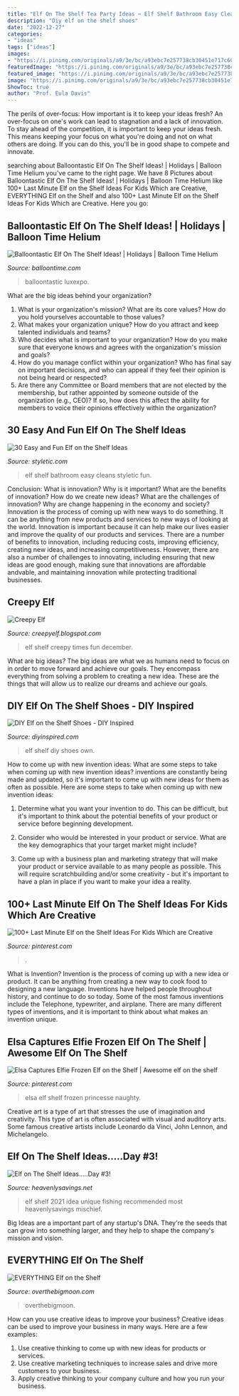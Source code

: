 ```yaml
---
title: "Elf On The Shelf Tea Party Ideas ~ Elf Shelf Bathroom Easy Cleans Styletic Fun"
description: "Diy elf on the shelf shoes"
date: "2022-12-27"
categories:
- "ideas"
tags: ["ideas"]
images:
- "https://i.pinimg.com/originals/a9/3e/bc/a93ebc7e257738cb30451e717c60d013.jpg"
featuredImage: "https://i.pinimg.com/originals/a9/3e/bc/a93ebc7e257738cb30451e717c60d013.jpg"
featured_image: "https://i.pinimg.com/originals/a9/3e/bc/a93ebc7e257738cb30451e717c60d013.jpg"
image: "https://i.pinimg.com/originals/a9/3e/bc/a93ebc7e257738cb30451e717c60d013.jpg"
ShowToc: true
author: "Prof. Eula Davis"
---
```



The perils of over-focus: How important is it to keep your ideas fresh?
An over-focus on one's work can lead to stagnation and a lack of innovation. To stay ahead of the competition, it is important to keep your ideas fresh. This means keeping your focus on what you're doing and not on what others are doing. If you can do this, you'll be in good shape to compete and innovate.

	

		
searching about Balloontastic Elf On The Shelf Ideas! | Holidays | Balloon Time Helium you've came to the right page. We have 8 Pictures about Balloontastic Elf On The Shelf Ideas! | Holidays | Balloon Time Helium like 100+ Last Minute Elf on the Shelf Ideas For Kids Which are Creative, EVERYTHING Elf on the Shelf and also 100+ Last Minute Elf on the Shelf Ideas For Kids Which are Creative. Here you go:
		
    
## Balloontastic Elf On The Shelf Ideas! | Holidays | Balloon Time Helium

<img loading=lazy src="https://www.balloontime.com/wp-content/uploads/2018/12/IMG_9419-800x1200.jpg" onerror="this.onerror=null;this.src='https://tse3.mm.bing.net/th?id=OIP.rZPNXpzF0d8QO-C11QSqFQHaLH&amp;pid=15.1';" alt="Balloontastic Elf On The Shelf Ideas! | Holidays | Balloon Time Helium">

_Source: balloontime.com_

>balloontastic luxexpo. 

	

What are the big ideas behind your organization?
1. What is your organization's mission? What are its core values? How do you hold yourselves accountable to those values?
2. What makes your organization unique? How do you attract and keep talented individuals and teams?
3. Who decides what is important to your organization? How do you make sure that everyone knows and agrees with the organization's mission and goals?
4. How do you manage conflict within your organization? Who has final say on important decisions, and who can appeal if they feel their opinion is not being heard or respected?
5. Are there any Committee or Board members that are not elected by the membership, but rather appointed by someone outside of the organization (e.g., CEO)? If so, how does this affect the ability for members to voice their opinions effectively within the organization?

    
## 30 Easy And Fun Elf On The Shelf Ideas

<img loading=lazy src="http://styletic.com/wp-content/uploads/2015/12/elf-on-the-shelf-ideas/11-elf-on-the-shelf-ideas.jpg" onerror="this.onerror=null;this.src='https://tse1.mm.bing.net/th?id=OIP.GGl5_MSqcJDUz9PgUwEZaQHaMA&amp;pid=15.1';" alt="30 Easy and Fun Elf on the Shelf Ideas">

_Source: styletic.com_

>elf shelf bathroom easy cleans styletic fun. 

	

Conclusion: What is innovation? Why is it important? What are the benefits of innovation? How do we create new ideas? What are the challenges of innovation? Why are change happening in the economy and society?
Innovation is the process of coming up with new ways to do something. It can be anything from new products and services to new ways of looking at the world. Innovation is important because it can help make our lives easier and improve the quality of our products and services. There are a number of benefits to innovation, including reducing costs, improving efficiency, creating new ideas, and increasing competitiveness. However, there are also a number of challenges to innovating, including ensuring that new ideas are good enough, making sure that innovations are affordable andvable, and maintaining innovation while protecting traditional businesses.

    
## Creepy Elf

<img loading=lazy src="http://3.bp.blogspot.com/-EFEsnyNFXmo/TvPnJI-NkbI/AAAAAAAACoc/2lQ96YHn53k/s1600/IMG_7614%2Bcopy.JPG" onerror="this.onerror=null;this.src='https://tse1.mm.bing.net/th?id=OIP.as8vPzn6uZ4sLsiV3wUz6wHaE8&amp;pid=15.1';" alt="Creepy Elf">

_Source: creepyelf.blogspot.com_

>elf shelf creepy times fun december. 

	

What are big ideas?
The big ideas are what we as humans need to focus on in order to move forward and achieve our goals. They encompass everything from solving a problem to creating a new idea. These are the things that will allow us to realize our dreams and achieve our goals.

    
## DIY Elf On The Shelf Shoes - DIY Inspired

<img loading=lazy src="https://diyinspired.com/wp-content/uploads/2014/12/Make-your-Own-Elf-Boots.jpg" onerror="this.onerror=null;this.src='https://tse4.mm.bing.net/th?id=OIP.dz8H5LMd_3GWzprDQp8RdQHaLJ&amp;pid=15.1';" alt="DIY Elf on the Shelf Shoes - DIY Inspired">

_Source: diyinspired.com_

>elf shelf diy shoes own. 

	

How to come up with new invention ideas: What are some steps to take when coming up with new invention ideas?
inventions are constantly being made and updated, so it's important to come up with new ideas for them as often as possible. Here are some steps to take when coming up with new invention ideas:
1. Determine what you want your invention to do. This can be difficult, but it's important to think about the potential benefits of your product or service before beginning development.

2. Consider who would be interested in your product or service. What are the key demographics that your target market might include?

3. Come up with a business plan and marketing strategy that will make your product or service available to as many people as possible. This will require scratchbuilding and/or some creativity - but it's important to have a plan in place if you want to make your idea a reality.


    
## 100+ Last Minute Elf On The Shelf Ideas For Kids Which Are Creative

<img loading=lazy src="https://i.pinimg.com/originals/a9/3e/bc/a93ebc7e257738cb30451e717c60d013.jpg" onerror="this.onerror=null;this.src='https://tse2.mm.bing.net/th?id=OIP.9E-YFHwYtOsOR3umkcGacAHaJ4&amp;pid=15.1';" alt="100+ Last Minute Elf on the Shelf Ideas For Kids Which are Creative">

_Source: pinterest.com_

>. 

	

What is Invention?
Invention is the process of coming up with a new idea or product. It can be anything from creating a new way to cook food to designing a new language. Inventions have helped people throughout history, and continue to do so today. Some of the most famous inventions include the Telephone, typewriter, and airplane. There are many different types of inventions, and it is important to think about what makes an invention unique.

    
## Elsa Captures Elfie Frozen Elf On The Shelf | Awesome Elf On The Shelf

<img loading=lazy src="https://i.pinimg.com/736x/9a/0d/55/9a0d55a54840f7a33c9b5c896ad15098--frozen-elsa.jpg" onerror="this.onerror=null;this.src='https://tse3.mm.bing.net/th?id=OIP.qQm-dDgf8CWOI8B54bWcfAHaJ4&amp;pid=15.1';" alt="Elsa Captures Elfie Frozen Elf on the Shelf | Awesome elf on the shelf">

_Source: pinterest.com_

>elsa elf shelf frozen princesse naughty. 

	

Creative art is a type of art that stresses the use of imagination and creativity. This type of art is often associated with visual and auditory arts. Some famous creative artists include Leonardo da Vinci, John Lennon, and Michelangelo.

    
## Elf On The Shelf Ideas.....Day #3!

<img loading=lazy src="https://heavenlysavings.net/wp-content/uploads/2012/12/005done2.jpg" onerror="this.onerror=null;this.src='https://tse3.mm.bing.net/th?id=OIP.cJPohOyeDeXk2a_gkoQY8gHaIR&amp;pid=15.1';" alt="Elf on The Shelf Ideas.....Day #3!">

_Source: heavenlysavings.net_

>elf shelf 2021 idea unique fishing recommended most heavenlysavings mischief. 

	

Big Ideas are a important part of any startup's DNA. They're the seeds that can grow into something larger, and they help to shape the company's mission and vision.

    
## EVERYTHING Elf On The Shelf

<img loading=lazy src="https://overthebigmoon.com/wp-content/uploads/2013/11/Elf-on-the-Shelf-blog-button.jpg" onerror="this.onerror=null;this.src='https://tse3.mm.bing.net/th?id=OIP.7TpOboRxbzLmBEpqB5rshwHaH9&amp;pid=15.1';" alt="EVERYTHING Elf on the Shelf">

_Source: overthebigmoon.com_

>overthebigmoon. 

	

How can you use creative ideas to improve your business?
Creative ideas can be used to improve your business in many ways. Here are a few examples:
1. Use creative thinking to come up with new ideas for products or services.
2. Use creative marketing techniques to increase sales and drive more customers to your business.
3. Apply creative thinking to your company culture and how you run your business.

